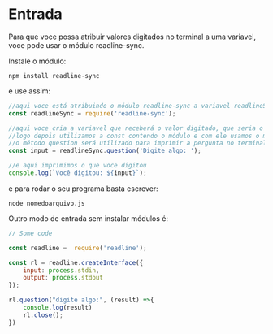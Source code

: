 # Entrada

Para que voce possa atribuir valores digitados no terminal a uma variavel, voce pode usar o módulo readline-sync.&#x20;

Instale o módulo:

```
npm install readline-sync
```

e use assim:

```javascript
//aqui voce está atribuindo o módulo readline-sync a variavel readlineSync
const readlineSync = require('readline-sync');

//aqui voce cria a variavel que receberá o valor digitado, que seria o input
//logo depois utilizamos a const contendo o módulo e com ele usamos o método question
//o método question será utilizado para imprimir a pergunta no terminal
const input = readlineSync.question('Digite algo: ');

//e aqui imprimimos o que voce digitou 
console.log(`Você digitou: ${input}`);


```

e para rodar o seu programa basta escrever:

```
node nomedoarquivo.js
```





Outro modo de entrada sem instalar módulos é:

```javascript
// Some code

const readline =  require('readline');

const rl = readline.createInterface({
    input: process.stdin,
    output: process.stdout
});

rl.question("digite algo:", (result) =>{
    console.log(result)
    rl.close();
})
```

